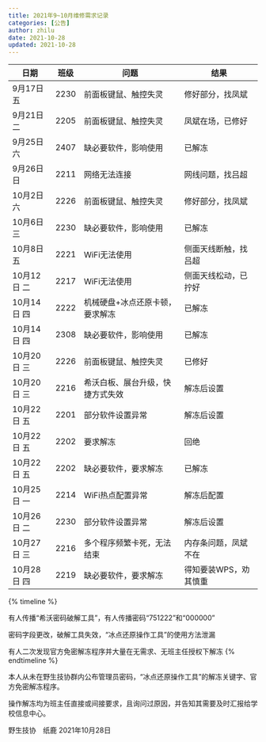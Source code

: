 ```yaml
---
title: 2021年9~10月维修需求记录
categories: [公告]
author: zhilu
date: 2021-10-28
updated: 2021-10-28
---
```


| 日期        | 班级 | 问题                             | 结果                  |
| ----------- | ---- | -------------------------------- | --------------------- |
| 9月17日 五  | 2230 | 前面板键鼠、触控失灵             | 修好部分，找凤斌      |
| 9月21日 二  | 2205 | 前面板键鼠、触控失灵             | 凤斌在场，已修好      |
| 9月25日 六  | 2407 | 缺必要软件，影响使用             | 已解冻                |
| 9月26日 日  | 2211 | 网络无法连接                     | 网线问题，找吕超      |
| 10月2日 六  | 2226 | 前面板键鼠、触控失灵             | 修好部分，找凤斌      |
| 10月6日 三  | 2230 | 缺必要软件，影响使用             | 已解冻                |
| 10月8日 五  | 2221 | WiFi无法使用                     | 侧面天线断触，找吕超  |
| 10月12日 二 | 2217 | WiFi无法使用                     | 侧面天线松动，已拧好  |
| 10月14日 四 | 2222 | 机械硬盘+冰点还原卡顿，要求解冻  | 已解冻                |
| 10月14日 四 | 2308 | 缺必要软件，影响使用             | 已解冻                |
| 10月20日 三 | 2226 | 前面板键鼠、触控失灵             | 已修好                |
| 10月20日 三 | 2216 | 希沃白板、展台升级，快捷方式失效 | 解冻后设置            |
| 10月22日 五 | 2201 | 部分软件设置异常                 | 解冻后设置            |
| 10月22日 五 | 2202 | 要求解冻                         | 回绝                  |
| 10月22日 五 | 2202 | 缺必要软件，要求解冻             | 已解冻                |
| 10月25日 一 | 2214 | WiFi热点配置异常                 | 解冻后配置            |
| 10月26日 二 | 2230 | 部分软件设置异常                 | 解冻后设置            |
| 10月27日 三 | 2216 | 多个程序频繁卡死，无法结束       | 内存条问题，凤斌不在  |
| 10月28日 四 | 2219 | 缺必要软件，要求解冻             | 得知要装WPS，劝其慎重 |

{% timeline %}
<!-- node 2021年8月 -->
有人传播“希沃密码破解工具”，有人传播密码“751222”和“000000”
<!-- node 2021年9月中旬 -->
密码字段更改，破解工具失效，“冰点还原操作工具”的使用方法泄漏
<!-- node 2021年10月中旬 -->
有人二次发现官方免密解冻程序并大量在无需求、无班主任授权下解冻
{% endtimeline %}

本人从未在野生技协群内公布管理员密码，“冰点还原操作工具”的解冻关键字、官方免密解冻程序。

操作解冻均为班主任直接或间接要求，且询问过原因，并告知其需要及时汇报给学校信息中心。

野生技协　纸鹿
2021年10月28日